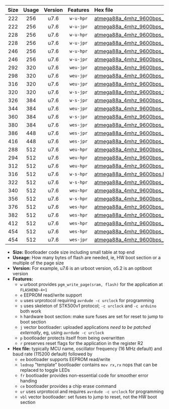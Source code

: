 |Size|Usage|Version|Features|Hex file|
|:-:|:-:|:-:|:-:|:--|
|222|256|u7.6|`w-u-hpr`|[atmega88a_4mhz_9600bps_ur.hex](https://raw.githubusercontent.com/stefanrueger/urboot/main//atmega88a_4mhz_9600bps_ur.hex)|
|222|256|u7.6|`w-u-jpr`|[atmega88a_4mhz_9600bps_ur_vbl.hex](https://raw.githubusercontent.com/stefanrueger/urboot/main//atmega88a_4mhz_9600bps_ur_vbl.hex)|
|228|256|u7.6|`w-u-hpr`|[atmega88a_4mhz_9600bps_lednop_ur.hex](https://raw.githubusercontent.com/stefanrueger/urboot/main//atmega88a_4mhz_9600bps_lednop_ur.hex)|
|228|256|u7.6|`w-u-jpr`|[atmega88a_4mhz_9600bps_lednop_ur_vbl.hex](https://raw.githubusercontent.com/stefanrueger/urboot/main//atmega88a_4mhz_9600bps_lednop_ur_vbl.hex)|
|246|256|u7.6|`w-u-hpr`|[atmega88a_4mhz_9600bps_lednop_fr_ur.hex](https://raw.githubusercontent.com/stefanrueger/urboot/main//atmega88a_4mhz_9600bps_lednop_fr_ur.hex)|
|246|256|u7.6|`w-u-jpr`|[atmega88a_4mhz_9600bps_lednop_fr_ur_vbl.hex](https://raw.githubusercontent.com/stefanrueger/urboot/main//atmega88a_4mhz_9600bps_lednop_fr_ur_vbl.hex)|
|292|320|u7.6|`weu-jpr`|[atmega88a_4mhz_9600bps_ee_ur_vbl.hex](https://raw.githubusercontent.com/stefanrueger/urboot/main//atmega88a_4mhz_9600bps_ee_ur_vbl.hex)|
|298|320|u7.6|`weu-jpr`|[atmega88a_4mhz_9600bps_ee_lednop_ur_vbl.hex](https://raw.githubusercontent.com/stefanrueger/urboot/main//atmega88a_4mhz_9600bps_ee_lednop_ur_vbl.hex)|
|316|320|u7.6|`weu-jpr`|[atmega88a_4mhz_9600bps_ee_lednop_fr_ur_vbl.hex](https://raw.githubusercontent.com/stefanrueger/urboot/main//atmega88a_4mhz_9600bps_ee_lednop_fr_ur_vbl.hex)|
|320|320|u7.6|`w-s-jpr`|[atmega88a_4mhz_9600bps_vbl.hex](https://raw.githubusercontent.com/stefanrueger/urboot/main//atmega88a_4mhz_9600bps_vbl.hex)|
|326|384|u7.6|`w-s-jpr`|[atmega88a_4mhz_9600bps_lednop_vbl.hex](https://raw.githubusercontent.com/stefanrueger/urboot/main//atmega88a_4mhz_9600bps_lednop_vbl.hex)|
|344|384|u7.6|`weu-jpr`|[atmega88a_4mhz_9600bps_ee_lednop_fr_ce_ur_vbl.hex](https://raw.githubusercontent.com/stefanrueger/urboot/main//atmega88a_4mhz_9600bps_ee_lednop_fr_ce_ur_vbl.hex)|
|360|384|u7.6|`w-s-jpr`|[atmega88a_4mhz_9600bps_lednop_fr_vbl.hex](https://raw.githubusercontent.com/stefanrueger/urboot/main//atmega88a_4mhz_9600bps_lednop_fr_vbl.hex)|
|380|384|u7.6|`wes-jpr`|[atmega88a_4mhz_9600bps_ee_vbl.hex](https://raw.githubusercontent.com/stefanrueger/urboot/main//atmega88a_4mhz_9600bps_ee_vbl.hex)|
|386|448|u7.6|`wes-jpr`|[atmega88a_4mhz_9600bps_ee_lednop_vbl.hex](https://raw.githubusercontent.com/stefanrueger/urboot/main//atmega88a_4mhz_9600bps_ee_lednop_vbl.hex)|
|416|448|u7.6|`wes-jpr`|[atmega88a_4mhz_9600bps_ee_lednop_fr_vbl.hex](https://raw.githubusercontent.com/stefanrueger/urboot/main//atmega88a_4mhz_9600bps_ee_lednop_fr_vbl.hex)|
|288|512|u7.6|`weu-hpr`|[atmega88a_4mhz_9600bps_ee_ur.hex](https://raw.githubusercontent.com/stefanrueger/urboot/main//atmega88a_4mhz_9600bps_ee_ur.hex)|
|294|512|u7.6|`weu-hpr`|[atmega88a_4mhz_9600bps_ee_lednop_ur.hex](https://raw.githubusercontent.com/stefanrueger/urboot/main//atmega88a_4mhz_9600bps_ee_lednop_ur.hex)|
|312|512|u7.6|`weu-hpr`|[atmega88a_4mhz_9600bps_ee_lednop_fr_ur.hex](https://raw.githubusercontent.com/stefanrueger/urboot/main//atmega88a_4mhz_9600bps_ee_lednop_fr_ur.hex)|
|316|512|u7.6|`w-s-hpr`|[atmega88a_4mhz_9600bps.hex](https://raw.githubusercontent.com/stefanrueger/urboot/main//atmega88a_4mhz_9600bps.hex)|
|322|512|u7.6|`w-s-hpr`|[atmega88a_4mhz_9600bps_lednop.hex](https://raw.githubusercontent.com/stefanrueger/urboot/main//atmega88a_4mhz_9600bps_lednop.hex)|
|340|512|u7.6|`weu-hpr`|[atmega88a_4mhz_9600bps_ee_lednop_fr_ce_ur.hex](https://raw.githubusercontent.com/stefanrueger/urboot/main//atmega88a_4mhz_9600bps_ee_lednop_fr_ce_ur.hex)|
|356|512|u7.6|`w-s-hpr`|[atmega88a_4mhz_9600bps_lednop_fr.hex](https://raw.githubusercontent.com/stefanrueger/urboot/main//atmega88a_4mhz_9600bps_lednop_fr.hex)|
|376|512|u7.6|`wes-hpr`|[atmega88a_4mhz_9600bps_ee.hex](https://raw.githubusercontent.com/stefanrueger/urboot/main//atmega88a_4mhz_9600bps_ee.hex)|
|382|512|u7.6|`wes-hpr`|[atmega88a_4mhz_9600bps_ee_lednop.hex](https://raw.githubusercontent.com/stefanrueger/urboot/main//atmega88a_4mhz_9600bps_ee_lednop.hex)|
|412|512|u7.6|`wes-hpr`|[atmega88a_4mhz_9600bps_ee_lednop_fr.hex](https://raw.githubusercontent.com/stefanrueger/urboot/main//atmega88a_4mhz_9600bps_ee_lednop_fr.hex)|
|454|512|u7.6|`wes-hpr`|[atmega88a_4mhz_9600bps_ee_lednop_fr_ce.hex](https://raw.githubusercontent.com/stefanrueger/urboot/main//atmega88a_4mhz_9600bps_ee_lednop_fr_ce.hex)|
|454|512|u7.6|`wes-jpr`|[atmega88a_4mhz_9600bps_ee_lednop_fr_ce_vbl.hex](https://raw.githubusercontent.com/stefanrueger/urboot/main//atmega88a_4mhz_9600bps_ee_lednop_fr_ce_vbl.hex)|

- **Size:** Bootloader code size including small table at top end
- **Useage:** How many bytes of flash are needed, ie, HW boot section or a multiple of the page size
- **Version:** For example, u7.6 is an urboot version, o5.2 is an optiboot version
- **Features:**
  + `w` urboot provides `pgm_write_page(sram, flash)` for the application at `FLASHEND-4+1`
  + `e` EEPROM read/write support
  + `u` uses urprotocol requiring `avrdude -c urclock` for programming
  + `s` uses skeleton of STK500v1 protocol; `-c urclock` and `-c arduino` both work
  + `h` hardware boot section: make sure fuses are set for reset to jump to boot section
  + `j` vector bootloader: uploaded applications *need to be patched externally*, eg, using `avrdude -c urclock`
  + `p` bootloader protects itself from being overwritten
  + `r` preserves reset flags for the application in the register R2
- **Hex file:** typically MCU name, oscillator frequency (16 MHz default) and baud rate (115200 default) followed by
  + `ee` bootloader supports EEPROM read/write
  + `lednop` "template" bootloader contains `mov rx,rx` nops that can be replaced to toggle LEDs
  + `fr` bootloader provides non-essential code for smoother error handing
  + `ce` bootloader provides a chip erase command
  + `ur` uses urprotocol and requires `avrdude -c urclock` for programming
  + `vbl` vector bootloader: set fuses to jump to reset, not the HW boot section
